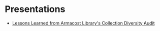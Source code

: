 # Presentations
- [Lessons Learned from Armacost Library's Collection Diversity Audit](lessons.html)
